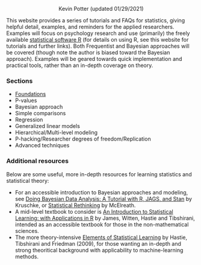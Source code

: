 <p align="center">
  Kevin Potter (updated 01/29/2021)
</p>

This website provides a series of tutorials and FAQs for statistics, giving helpful detail, examples, and reminders for the applied researchers. Examples will focus on psychology research and use (primarily) the freely available [statistical software R](https://www.r-project.org/) (for details on using R, see this website for tutorials and further links). Both Frequentist and Bayesian approaches will be covered (though note the author is biased toward the Bayesian approach). Examples will be geared towards quick implementation and practical tools, rather than an in-depth coverage on theory.

### Sections

* [Foundations](docs/C01_P000_Foundations.md)
* P-values
* Bayesian approach
* Simple comparisons
* Regression
* Generalized linear models
* Hierarchical/Multi-level modeling
* P-hacking/Researcher degrees of freedom/Replication
* Advanced techniques

### Additional resources

Below are some useful, more in-depth resources for learning statistics and statistical theory:
* For an accessible introduction to Bayesian approaches and modeling, see [Doing Bayesian Data Analysis: A Tutorial with R, JAGS, and Stan](http://doingbayesiandataanalysis.blogspot.com/) by Kruschke, or [Statistical Rethinking](https://xcelab.net/rm/statistical-rethinking/) by McElreath.
* A mid-level textbook to consider is [An Introduction to Statistical Learning: with Applications in R](http://faculty.marshall.usc.edu/gareth-james/ISL/) by James, Witten, Hastie and Tibshirani, intended as an accessible textbook for those in the non-mathematical sciences.
* The more theory-intensive [Elements of Statistical Learning](https://web.stanford.edu/~hastie/ElemStatLearn/) by Hastie, Tibshirani and Friedman (2009), for those wanting an in-depth and strong theoritical background with applicability to machine-learning methods.

